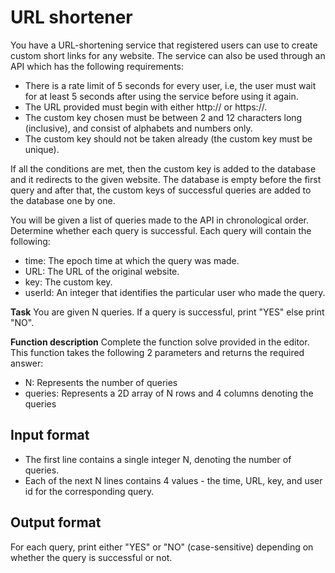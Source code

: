 # URL shortener

You have a URL-shortening service that registered users can use to create custom short links for any website. The service can also be used through an API which has the following requirements:

- There is a rate limit of 5 seconds for every user, i.e, the user must wait for at least 5 seconds after using the service before using it again.
- The URL provided must begin with either http:// or https://.
- The custom key chosen must be between 2 and 12 characters long (inclusive), and consist of alphabets and numbers only.
- The custom key should not be taken already (the custom key must be unique).

If all the conditions are met, then the custom key is added to the database and it redirects to the given website. The database is empty before the first query and after that, the custom keys of successful queries are added to the database one by one.

You will be given a list of queries made to the API in chronological order. Determine whether each query is successful. Each query will contain the following:

- time: The epoch time at which the query was made.
- URL: The URL of the original website.
- key: The custom key.
- userId: An integer that identifies the particular user who made the query.

**Task** You are given N queries. If a query is successful, print "YES" else print "NO".

**Function description** Complete the function solve provided in the editor. This function takes the following 2 parameters and returns the required answer:

- N: Represents the number of queries
- queries: Represents a 2D array of N rows and 4 columns denoting the queries

## Input format

- The first line contains a single integer N, denoting the number of queries.
- Each of the next N lines contains 4 values - the time, URL, key, and user id for the corresponding query.

## Output format

For each query, print either "YES" or "NO" (case-sensitive) depending on whether the query is successful or not.
